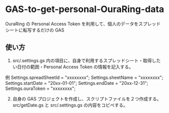 # GAS-to-get-personal-OuraRing-data

OuraRing の Personal Access Token を利用して、個人のデータをスプレッドシートに転写するだけの GAS

## 使い方

1. src/.settings.gs 内の項目に、自身で利用するスプレッドシート・取得したい日付の範囲・Personal Access Token の情報を記入する。

例
Settings.spreadSheetId = "xxxxxxxx";
Settings.sheetName = "xxxxxxxx";
Settings.startDate = "20xx-01-01";
Settings.endDate = "20xx-12-31";
Settings.ouraToken = "xxxxxxxx";

2. 自身の GAS プロジェクトを作成し、スクリプトファイルを２つ作成する。src/getDate.gs と src/.settings.gs の内容をコピぺする。
